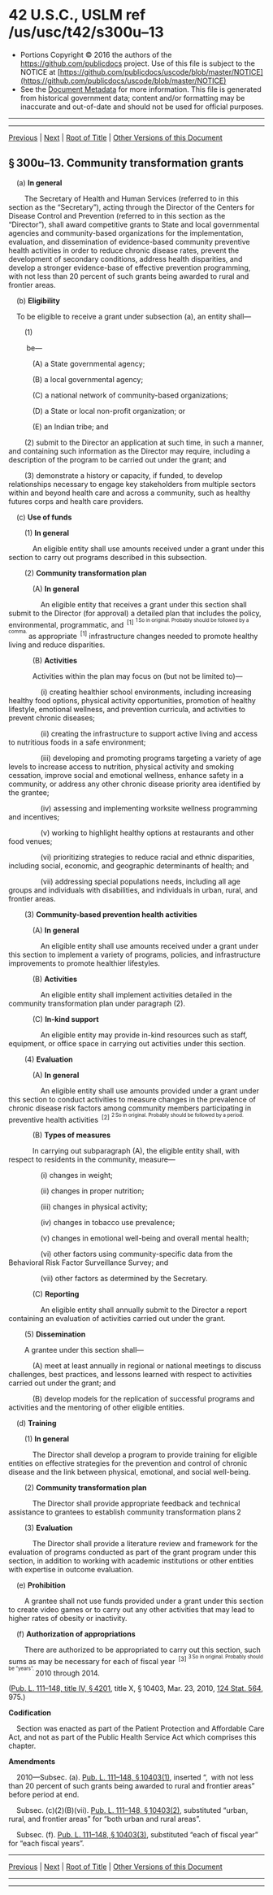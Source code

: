 ---
---

# 42 U.S.C., USLM ref /us/usc/t42/s300u–13

* Portions Copyright © 2016 the authors of the https://github.com/publicdocs project.
  Use of this file is subject to the NOTICE at [https://github.com/publicdocs/uscode/blob/master/NOTICE](https://github.com/publicdocs/uscode/blob/master/NOTICE)
* See the [Document Metadata](././../../../../..//README.md) for more information.
  This file is generated from historical government data; content and/or formatting may be inaccurate and out-of-date and should not be used for official purposes.

----------
----------

[Previous](./../../../../..//us/usc/t42/ch6A/schXV/m__us_usc_t42_s300u–12.md) | [Next](./../../../../..//us/usc/t42/ch6A/schXV/m__us_usc_t42_s300u–14.md) | [Root of Title](./../../../../../) | [Other Versions of this Document](https://publicdocs.github.io/go/links?ns=uslm&ref=%2Fus%2Fusc%2Ft42%2Fs300u%E2%80%9313)

## § 300u–13. Community transformation grants

    (a) __In general__ 

        The Secretary of Health and Human Services (referred to in this section as the “Secretary”), acting through the Director of the Centers for Disease Control and Prevention (referred to in this section as the “Director”), shall award competitive grants to State and local governmental agencies and community-based organizations for the implementation, evaluation, and dissemination of evidence-based community preventive health activities in order to reduce chronic disease rates, prevent the development of secondary conditions, address health disparities, and develop a stronger evidence-base of effective prevention programming, with not less than 20 percent of such grants being awarded to rural and frontier areas.

    (b) __Eligibility__ 

    To be eligible to receive a grant under subsection (a), an entity shall—

        (1)

         be—

            (A) a State governmental agency;

            (B) a local governmental agency;

            (C) a national network of community-based organizations;

            (D) a State or local non-profit organization; or

            (E) an Indian tribe; and

        (2) submit to the Director an application at such time, in such a manner, and containing such information as the Director may require, including a description of the program to be carried out under the grant; and

        (3) demonstrate a history or capacity, if funded, to develop relationships necessary to engage key stakeholders from multiple sectors within and beyond health care and across a community, such as healthy futures corps and health care providers.

    (c) __Use of funds__ 

        (1) __In general__ 

            An eligible entity shall use amounts received under a grant under this section to carry out programs described in this subsection.

        (2) __Community transformation plan__ 

            (A) __In general__ 

                An eligible entity that receives a grant under this section shall submit to the Director (for approval) a detailed plan that includes the policy, environmental, programmatic, and  <sup>\[1\]</sup>  <sup><sup> 1 So in original. Probably should be followed by a comma. </sup></sup>  as appropriate  <sup>\[1\]</sup>  infrastructure changes needed to promote healthy living and reduce disparities.

            (B) __Activities__ 

            Activities within the plan may focus on (but not be limited to)—

                (i) creating healthier school environments, including increasing healthy food options, physical activity opportunities, promotion of healthy lifestyle, emotional wellness, and prevention curricula, and activities to prevent chronic diseases;

                (ii) creating the infrastructure to support active living and access to nutritious foods in a safe environment;

                (iii) developing and promoting programs targeting a variety of age levels to increase access to nutrition, physical activity and smoking cessation, improve social and emotional wellness, enhance safety in a community, or address any other chronic disease priority area identified by the grantee;

                (iv) assessing and implementing worksite wellness programming and incentives;

                (v) working to highlight healthy options at restaurants and other food venues;

                (vi) prioritizing strategies to reduce racial and ethnic disparities, including social, economic, and geographic determinants of health; and

                (vii) addressing special populations needs, including all age groups and individuals with disabilities, and individuals in urban, rural, and frontier areas.

        (3) __Community-based prevention health activities__ 

            (A) __In general__ 

                An eligible entity shall use amounts received under a grant under this section to implement a variety of programs, policies, and infrastructure improvements to promote healthier lifestyles.

            (B) __Activities__ 

                An eligible entity shall implement activities detailed in the community transformation plan under paragraph (2).

            (C) __In-kind support__ 

                An eligible entity may provide in-kind resources such as staff, equipment, or office space in carrying out activities under this section.

        (4) __Evaluation__ 

            (A) __In general__ 

                An eligible entity shall use amounts provided under a grant under this section to conduct activities to measure changes in the prevalence of chronic disease risk factors among community members participating in preventive health activities  <sup>\[2\]</sup>  <sup><sup> 2 So in original. Probably should be followed by a period. </sup></sup> 

            (B) __Types of measures__ 

            In carrying out subparagraph (A), the eligible entity shall, with respect to residents in the community, measure—

                (i) changes in weight;

                (ii) changes in proper nutrition;

                (iii) changes in physical activity;

                (iv) changes in tobacco use prevalence;

                (v) changes in emotional well-being and overall mental health;

                (vi) other factors using community-specific data from the Behavioral Risk Factor Surveillance Survey; and

                (vii) other factors as determined by the Secretary.

            (C) __Reporting__ 

                An eligible entity shall annually submit to the Director a report containing an evaluation of activities carried out under the grant.

        (5) __Dissemination__ 

        A grantee under this section shall—

            (A) meet at least annually in regional or national meetings to discuss challenges, best practices, and lessons learned with respect to activities carried out under the grant; and

            (B) develop models for the replication of successful programs and activities and the mentoring of other eligible entities.

    (d) __Training__ 

        (1) __In general__ 

            The Director shall develop a program to provide training for eligible entities on effective strategies for the prevention and control of chronic disease and the link between physical, emotional, and social well-being.

        (2) __Community transformation plan__ 

            The Director shall provide appropriate feedback and technical assistance to grantees to establish community transformation plans 2

        (3) __Evaluation__ 

            The Director shall provide a literature review and framework for the evaluation of programs conducted as part of the grant program under this section, in addition to working with academic institutions or other entities with expertise in outcome evaluation.

    (e) __Prohibition__ 

        A grantee shall not use funds provided under a grant under this section to create video games or to carry out any other activities that may lead to higher rates of obesity or inactivity.

    (f) __Authorization of appropriations__ 

        There are authorized to be appropriated to carry out this section, such sums as may be necessary for each of fiscal year  <sup>\[3\]</sup>  <sup><sup> 3 So in original. Probably should be “years”. </sup></sup>  2010 through 2014.

([Pub. L. 111–148, title IV, § 4201][/us/pl/111/148/s4201], title X, § 10403, Mar. 23, 2010, [124 Stat. 564][/us/stat/124/564], 975.)

 __Codification__ 

    Section was enacted as part of the Patient Protection and Affordable Care Act, and not as part of the Public Health Service Act which comprises this chapter.

 __Amendments__ 

    2010—Subsec. (a). [Pub. L. 111–148, § 10403(1)][/us/pl/111/148/s10403/1], inserted “, with not less than 20 percent of such grants being awarded to rural and frontier areas” before period at end.

    Subsec. (c)(2)(B)(vii). [Pub. L. 111–148, § 10403(2)][/us/pl/111/148/s10403/2], substituted “urban, rural, and frontier areas” for “both urban and rural areas”.

    Subsec. (f). [Pub. L. 111–148, § 10403(3)][/us/pl/111/148/s10403/3], substituted “each of fiscal year” for “each fiscal years”.

----------

[Previous](./../../../../..//us/usc/t42/ch6A/schXV/m__us_usc_t42_s300u–12.md) | [Next](./../../../../..//us/usc/t42/ch6A/schXV/m__us_usc_t42_s300u–14.md) | [Root of Title](./../../../../../) | [Other Versions of this Document](https://publicdocs.github.io/go/links?ns=uslm&ref=%2Fus%2Fusc%2Ft42%2Fs300u%E2%80%9313)

----------
----------

[/us/pl/111/148/s4201]: https://publicdocs.github.io/go/links?ns=uslm&ref=%2Fus%2Fpl%2F111%2F148%2Fs4201
[/us/stat/124/564]: https://publicdocs.github.io/go/links?ns=uslm&ref=%2Fus%2Fstat%2F124%2F564
[/us/pl/111/148/s10403/1]: https://publicdocs.github.io/go/links?ns=uslm&ref=%2Fus%2Fpl%2F111%2F148%2Fs10403%2F1
[/us/pl/111/148/s10403/2]: https://publicdocs.github.io/go/links?ns=uslm&ref=%2Fus%2Fpl%2F111%2F148%2Fs10403%2F2
[/us/pl/111/148/s10403/3]: https://publicdocs.github.io/go/links?ns=uslm&ref=%2Fus%2Fpl%2F111%2F148%2Fs10403%2F3


